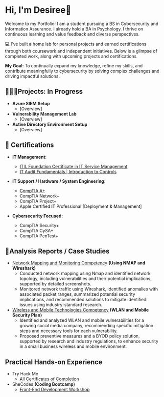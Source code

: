 <h1>Hi, I'm Desiree🌷</h1>


Welcome to my Portfolio! I am a student pursuing a BS in Cybersecurity and Information Assurance. I already hold a BA in Psychology. I thrive on continuous learning and value feedback and diverse perspectives. 

💻 I've built a home lab for personal projects and earned certifications through both coursework and independent initiatives. Below is a glimpse of completed work, along with upcoming projects and certifications.

<b>My Goal:</b> To continually expand my knowledge, refine my skills, and contribute meaningfully to cybersecurity by solving complex challenges and driving impactful solutions.


<h2>👩🏽‍💻Projects: In Progress</h2>

- <b>Azure SIEM Setup</b>
  - [Overview]
- <b>Vulnerability Management Lab</b>
  - [Overview]
- <b>Active Directory Environment Setup</b>
  - [Overview]

<h2>📄 Certifications</h2>

-  <b>IT Management:</b>
    - [ITIL Foundation Certificate in IT Service Management](https://drive.google.com/file/d/1z9haaR9Kz8dGl6gWoUIsz2e6vWFqEW-t/view?usp=drive_link)
    - [IT Audit Fundamentals | Introduction to Controls](https://www.udemy.com/certificate/UC-4e39c8a4-7502-49d2-94eb-7ca576710b4c/)

-  <b>IT Support / Hardware / System Engineering:</b>
    - [CompTIA A+](https://drive.google.com/file/d/1GsAdrOxXXUb5yhmZO6DEhw8iPIwfkTLX/view?usp=drive_link)
    - CompTIA Network+
    - CompTIA Project+
    - Apple Certified IT Professional [Deployment & Management]
   
 - <b>Cybersecurity Focused: </b>
    - CompTIA Security+
    - CompTIA CySA+
    - CompTIA PenTest+

<h2>📝Analysis Reports / Case Studies</h2>

- [Network Mapping and Monitoring Competency](https://drive.google.com/file/d/1MwloU_EHrgkKEnbsWSG24IVwdVyPXJnE/view?usp=share_link) <b>(Using NMAP and Wireshark)</b>
    - Conducted network mapping using Nmap and identified network topology, including vulnerabilities and their potential implications, supported by detailed screenshots.
    - Monitored network traffic using Wireshark, identified anomalies with associated packet ranges, summarized potential security implications, and recommended solutions to mitigate identified issues using industry-standard research.
- [Wireless and Mobile Technologies Competency](https://docs.google.com/document/d/1mCbmYRy7LAU-mo8kSIFnMmhR9ZpXUI4m/edit?usp=share_link&ouid=105420942318330051700&rtpof=true&sd=true) <b>(WLAN and Mobile Security Plan)</b>
  - Identified and analyzed WLAN and mobile vulnerabilities for a growing social media company, recommending specific mitigation steps and necessary tools for each vulnerability.
  - Proposed preventive measures and a BYOD policy solution, supported by research and industry regulations, to enhance security in a small business wireless and mobile environment.


<h2>Practical Hands-on Experience</h2>

- Try Hack Me
    - [All Certificates of Completion]()
- SheCodes <b>(Coding Bootcamp)</b>
    - [Front-End Development Workshop](https://www.shecodes.io/certificates/b8407f7861079d95a6ba52e6ffe15e3e)
